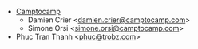 - [Camptocamp](https://www.camptocamp.com)
  - Damien Crier \<<damien.crier@camptocamp.com>\>
  - Simone Orsi \<<simone.orsi@camptocamp.com>\>
- Phuc Tran Thanh \<<phuc@trobz.com>\>
